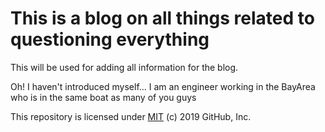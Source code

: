 # This is a blog on all things related to questioning everything

This will be used for adding all information for the blog. 

Oh! I haven't introduced myself...
I am an engineer working in the BayArea who is in the same boat as many of you guys

This repository is licensed under [MIT](../LICENSE) (c) 2019 GitHub, Inc.
